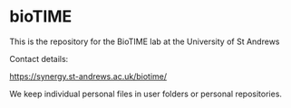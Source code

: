 # bioTIME

This is the repository for the BioTIME lab at the University of St Andrews

Contact details:

https://synergy.st-andrews.ac.uk/biotime/

We keep individual personal files in user folders or personal repositories.
